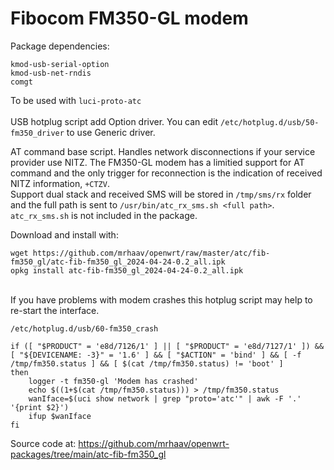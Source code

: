# Fibocom FM350-GL modem

Package dependencies:
```
kmod-usb-serial-option
kmod-usb-net-rndis
comgt
```
To be used with `luci-proto-atc`\
\
USB hotplug script add Option driver. You can edit `/etc/hotplug.d/usb/50-fm350_driver` to use Generic driver.

AT command base script. Handles network disconnections if your service provider use NITZ. The FM350-GL modem has a limitied support for AT command and the only trigger for reconnection is the indication of received NITZ information, `+CTZV`.\
Support dual stack and received SMS will be stored in `/tmp/sms/rx` folder and the full path is sent to `/usr/bin/atc_rx_sms.sh <full path>`. `atc_rx_sms.sh` is not included in the package.


Download and install with:

```
wget https://github.com/mrhaav/openwrt/raw/master/atc/fib-fm350_gl/atc-fib-fm350_gl_2024-04-24-0.2_all.ipk
opkg install atc-fib-fm350_gl_2024-04-24-0.2_all.ipk
```

\
If you have problems with modem crashes this hotplug script may help to re-start the interface.

`/etc/hotplug.d/usb/60-fm350_crash`
```
if ([ "$PRODUCT" = 'e8d/7126/1' ] || [ "$PRODUCT" = 'e8d/7127/1' ]) && [ "${DEVICENAME: -3}" = '1.6' ] && [ "$ACTION" = 'bind' ] && [ -f /tmp/fm350.status ] && [ $(cat /tmp/fm350.status) != 'boot' ]
then
    logger -t fm350-gl 'Modem has crashed'
    echo $((1+$(cat /tmp/fm350.status))) > /tmp/fm350.status
    wanIface=$(uci show network | grep "proto='atc'" | awk -F '.' '{print $2}')
    ifup $wanIface
fi
```

Source code at: https://github.com/mrhaav/openwrt-packages/tree/main/atc-fib-fm350_gl
